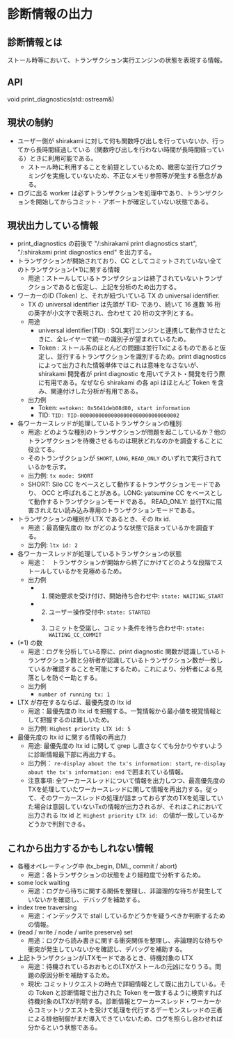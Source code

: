 # 診断情報の出力

## 診断情報とは
ストール時等において、トランザクション実行エンジンの状態を表現する情報。

## API
void print_diagnostics(std::ostream&)

## 現状の制約
- ユーザー側が shirakami に対して何も関数呼び出しを行っていないか、行ってから長時間経過している（関数呼び出しを行わない時間が長時間経っている）ときに利用可能である。
  - ストール時に利用することを前提としているため、緻密な並行プログラミングを実施していないため、不正なメモリ参照等が発生する懸念がある。
- ログに出る worker は必ずトランザクションを処理中であり、トランザクションを開始してからコミット・アボートが確定していない状態である。

## 現状出力している情報
- print_diagnostics の前後で "/:shirakami print diagnostics start", "/:shirakami print diagnostics end" を出力する。
- トランザクションが開始されており、CC としてコミットされていない全てのトランザクション(*1)に関する情報
  - 用途：ストールしているトランザクションは終了されていないトランザクションであると仮定し、上記を分析のため出力する。
- ワーカーのID (Token) と、それが紐づいている TX の universal identifier.
  - TX の universal identifier は先頭が TID- であり、続いて 16 進数 16 桁の英字が小文字で表現され、合わせて 20 桁の文字列とする。
  - 用途
    - universal identifier(TID) : SQL実行エンジンと連携して動作させたときに、全レイヤーで統一の識別子が望まれているため。
    - Token : ストール系のほとんどの問題は並行Txによるものであると仮定し、並行するトランザクションを識別するため。print diagnostics によって出力された情報単体ではこれは意味をなさないが、 shirakami 開発者が print diagnostic を用いてテスト・開発を行う際に有用である。なぜなら shirakami の各 api はほとんど Token を含み、関連付けした分析が有用である。
  - 出力例
    - Token: `==token: 0x5641deb08d80, start information`
    - TID: `TID: TID-00000000000000000000000000000002`
- 各ワーカースレッドが処理しているトランザクションの種別
  - 用途: どのような種別のトランザクションが問題を起こしているか？他のトランザクションを待機させるものは現状どれなのかを調査することに役立てる。
  - そのトランザクションが `SHORT`, `LONG`, `READ_ONLY` のいずれで実行されているかを示す。
  - 出力例: `tx mode: SHORT`
  - SHORT: Silo CC をベースとして動作するトランザクションモードであり、 OCC と呼ばれることがある。LONG: yatsumine CC をベースとして動作するトランザクションモードである。 READ_ONLY: 並行TXに阻害されえない読み込み専用のトランザクションモードである。
- トランザクションの種別が LTX であるとき、その ltx id.
  - 用途：最高優先度の ltx がどのような状態で詰まっているかを調査する。
  - 出力例: `ltx id: 2`
- 各ワーカースレッドが処理しているトランザクションの状態
  - 用途：　トランザクションが開始から終了にかけてどのような段階でストールしているかを見極めるため。
  - 出力例
    - 1. 開始要求を受け付け、開始待ち合わせ中: `state: WAITING_START`
    - 2. ユーザー操作受付中: `state: STARTED`
    - 3. コミットを受諾し、コミット条件を待ち合わせ中: `state: WAITING_CC_COMMIT`
- (*1) の数
  - 用途：ログを分析している際に、print diagnostic 関数が認識しているトランザクション数と分析者が認識しているトランザクション数が一致しているか確認することを可能にするため。これにより、分析者による見落としを防ぐ一助とする。
  - 出力例
    - `number of running tx: 1`
- LTX が存在するならば、最優先度の ltx id
  - 用途：最優先度の ltx id を把握する。一覧情報から最小値を視覚情報として把握するのは難しいため。
  - 出力例: `Highest priority LTX id: 5`
- 最優先度の ltx id に関する情報の再出力
  - 用途: 最優先度の ltx id に関して grep し直さなくても分かりやすいように診断情報最下部に再出力する。
  - 出力例： `re-display about the tx's information: start`, `re-display about the tx's information: end` で囲まれている情報。
  - 注意事項: 全ワーカースレッドについて情報を出力しつつ、最高優先度のTXを処理していたワーカースレッドに関して情報を再出力する。従って、そのワーカースレッドの処理が詰まっておらず次のTXを処理していた場合は意図していないTxの情報が出力されるが、それはこれにおいて出力される ltx id と `Highest priority LTX id: ` の値が一致しているかどうかで判別できる。
  
## これから出力するかもしれない情報
  - 各種オペレーティング中 (tx_begin, DML, commit / abort)
    - 用途：各トランザクションの状態をより細粒度で分析するため。
  - some lock waiting
    - 用途：ログから待ちに関する関係を整理し、非論理的な待ちが発生していないかを確認し、デバッグを補助する。
  - index tree traversing
    - 用途：インデックスで stall しているかどうかを疑うべきか判断するための情報。
  - (read / write / node / write preserve) set
    - 用途：ログから読み書きに関する衝突関係を整理し、非論理的な待ちや衝突が発生していないかを確認し、デバッグを補助する。
- 上記トランザクションがLTXモードであるとき、待機対象の LTX
  - 用途：待機されているおおもとのLTXがストールの元凶になりうる。問題の原因分析を補助するため。
  - 現状: コミットリクエストの時点で詳細情報として既に出力している。その Token と診断情報で出力された Token を一致するように検索すれば待機対象のLTXが判明する。診断情報とワーカースレッド・ワーカーからコミットリクエストを受けて処理を代行するデーモンスレッドの三者による排他制御がまだ導入できていないため、ログを照らし合わせれば分かるという状態である。